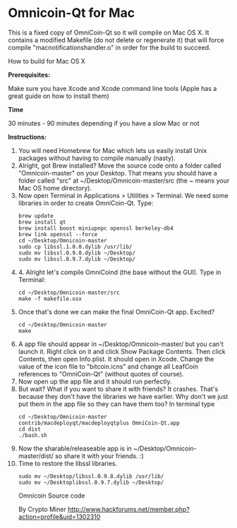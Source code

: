 Omnicoin-Qt for Mac
===================

This is a fixed copy of OmniCoin-Qt so it will compile on Mac OS X. It contains a modified Makefile (do not delete or regenerate it) that will force compile "macnotificationshandler.o" in order for the build to succeed.

How to build for Mac OS X

<b>Prerequisites:</b>

Make sure you have Xcode and Xcode command line tools (Apple has a great guide on how to install them)

<b>Time</b>

30 minutes - 90 minutes depending if you have a slow Mac or not

<b>Instructions:</b>
<ol>
<li> You will need Homebrew for Mac which lets us easily install Unix packages without having to compile manually (nasty). </li>
<li> Alright, got Brew installed? Move the source code onto a folder called "Omnicoin-master" on your Desktop. That means you should have a folder called "src" at ~/Desktop/Omnicoin-master/src (the ~ means your Mac OS home directory).</li>
<li>
Now open Terminal in Applications > Utilities > Terminal. We need some libraries in order to create OmniCoin-Qt. Type:


    brew update
    brew install qt
    brew install boost miniupnpc openssl berkeley-db4
    brew link openssl --force
    cd ~/Desktop/Omnicoin-master
    sudo cp libssl.1.0.0.dylib /usr/lib/
    sudo mv libssl.0.9.8.dylib ~/Desktop/
    sudo mv libssl.0.9.7.dylib ~/Desktop/

</li>
<li>
4. Alright let's compile OmniCoind (the base without the GUI). Type in Terminal:


    cd ~/Desktop/Omnicoin-master/src
    make -f makefile.osx

</li>
<li>
Once that's done we can make the final OmniCoin-Qt app. Excited?

    cd ~/Desktop/Omnicoin-master
    make
</li>
<li>
A app file should appear in ~/Desktop/Omnicoin-master/ but you can't launch it. Right click on it and click Show Package Contents. Then click Contents, then open Info.plist. It should open in Xcode. Change the value of the icon file to "bitcoin.icns" and change all LeafCoin references to "OmniCoin-Qt" (without quotes of course).
</li>
<li>
Now open up the app file and it should run perfectly.
</li>
<li>
But wait? What if you want to share it with friends? It crashes. That's because they don't have the libraries we have earlier. Why don't we just put them in the app file so they can have them too? In terminal type

    cd ~/Desktop/Omnicoin-master
    contrib/macdeployqt/macdeployqtplus OmniCoin-Qt.app
    cd dist
    ./bash.sh
</li>
<li>
Now the sharable/releaseable app is in ~/Desktop/Omnicoin-master/dist/ so share it with your friends. :)
</li>
<li>
Time to restore the libssl libraries.

    sudo mv ~/Desktop/libssl.0.9.8.dylib /usr/lib/
    sudo mv ~/Desktoplibssl.0.9.7.dylib ~/Desktop/
    
</li>
Omnicoin Source code


By Crypto Miner http://www.hackforums.net/member.php?action=profile&uid=1302310
